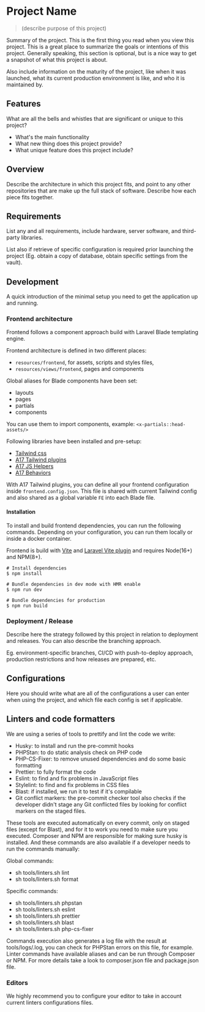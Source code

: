 # Project Name
> (describe purpose of this project)

Summary of the project. This is the first thing you read when you view this
project. This is a great place to summarize the goals or intentions of this
project. Generally speaking, this section is optional, but is a nice way to
get a snapshot of what this project is about.

Also include information on the maturity of the project, like when it was
launched, what its current production environment is like, and who it is
maintained by.

## Features

What are all the bells and whistles that are significant or unique to this
project?

* What's the main functionality
* What new thing does this project provide?
* What unique feature does this project include?

## Overview

Describe the architecture in which this project fits, and point to any other
repositories that are make up the full stack of software. Describe how each
piece fits together.

## Requirements

List any and all requirements, include hardware, server software, and
third-party libraries.

List also if retrieve of specific configuration is required prior launching
the project (Eg. obtain a copy of database, obtain specific settings from
the vault).

## Development

A quick introduction of the minimal setup you need to get the application up
and running.

### Frontend architecture
Frontend follows a component approach build with Laravel Blade templating engine.

Frontend architecture is defined in two different places:

- `resources/frontend`, for assets, scripts and styles files,
- `resources/views/frontend`, pages and components
 
Global aliases for Blade components have been set: 
- layouts
- pages
- partials
- components

You can use them to import components, example: `<x-partials::head-assets/>`


Following libraries have been installed and pre-setup:
- [Tailwind css](https://tailwindcss.com/)
- [A17 Tailwind plugins](http://tailwind-plugins.dev.area17.com/)
- [A17 JS Helpers](https://github.com/area17/js-helpers/wiki)
- [A17 Behaviors](https://github.com/area17/a17-behaviors/wiki)

With A17 Tailwind plugins, you can define all your frontend configuration inside `frontend.config.json`. This file is shared with current Tailwind config and also shared as a global variable `FE` into each Blade file.

#### Installation

To install and build frontend dependencies, you can run the following commands. Depending on your configuration, you can run them locally or inside a docker container. 

Frontend is build with [Vite](https://vitejs.dev/) and [Laravel Vite plugin](https://github.com/laravel/vite-plugin) and requires Node(16+) and NPM(8+).

```console
# Install dependencies
$ npm install

# Bundle dependencies in dev mode with HMR enable
$ npm run dev

# Bundle dependencies for production
$ npm run build
```
### Deployment / Release

Describe here the strategy followed by this project in relation to deployment
and releases. You can also describe the branching approach.

Eg. environment-specific branches, CI/CD with push-to-deploy approach,
production restrictions and how releases are prepared, etc.

## Configurations

Here you should write what are all of the configurations a user can enter
when using the project, and which file each config is set if applicable.

## Linters and code formatters
We are using a series of tools to prettify and lint the code we write:

- Husky: to install and run the pre-commit hooks
- PHPStan: to do static analysis check on PHP code
- PHP-CS-Fixer: to remove unused dependencies and do some basic formatting
- Prettier: to fully format the code
- Eslint: to find and fix problems in JavaScript files
- Stylelint: to find and fix problems in CSS files
- Blast: if installed, we run it to test if it's compilable
- Git conflict markers: the pre-commit checker tool also checks if the developer didn't stage any Git conflicted files by looking for conflict markers on the staged files.
 
These tools are executed automatically on every commit, only on staged files (except for Blast), and for it to work you need to make sure you executed. Composer and NPM are responsible for making sure husky is installed. And these commands are also available if a developer needs to run the commands manually:

Global commands:

- sh tools/linters.sh lint
- sh tools/linters.sh format

Specific commands:

- sh tools/linters.sh phpstan
- sh tools/linters.sh eslint
- sh tools/linters.sh prettier
- sh tools/linters.sh blast
- sh tools/linters.sh php-cs-fixer

Commands execution also generates a log file with the result at tools/logs/<tool-name>.log, you can check for PHPStan errors on this file, for example.
Linter commands have available aliases and can be run through Composer or NPM. For more details take a look to composer.json file and package.json file.  

### Editors
We highly recommend you to configure your editor to take in account
current linters configurations files.
